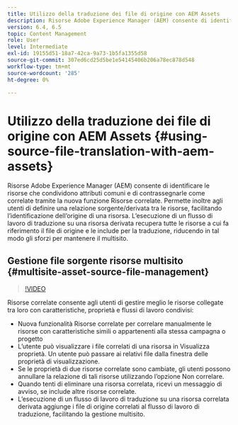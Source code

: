```yaml
---
title: Utilizzo della traduzione dei file di origine con AEM Assets
description: Risorse Adobe Experience Manager (AEM) consente di identificare le risorse che condividono attributi comuni e di contrassegnarle come correlate tramite la nuova funzione Risorse correlate. Permette inoltre agli utenti di definire una relazione sorgente/derivata tra le risorse, facilitando l’identificazione dell’origine di una risorsa. L’esecuzione di un flusso di lavoro di traduzione su una risorsa derivata recupera tutte le risorse a cui fa riferimento il file di origine e le include per la traduzione, riducendo in tal modo gli sforzi per mantenere il multisito.
version: 6.4, 6.5
topic: Content Management
role: User
level: Intermediate
exl-id: 19155d51-18a7-42ca-9a73-1b5fa1355d58
source-git-commit: 307ed6cd25d5be1e54145406b206a78ec878d548
workflow-type: tm+mt
source-wordcount: '285'
ht-degree: 0%

---
```


# Utilizzo della traduzione dei file di origine con AEM Assets {#using-source-file-translation-with-aem-assets}

Risorse Adobe Experience Manager (AEM) consente di identificare le risorse che condividono attributi comuni e di contrassegnarle come correlate tramite la nuova funzione Risorse correlate. Permette inoltre agli utenti di definire una relazione sorgente/derivata tra le risorse, facilitando l’identificazione dell’origine di una risorsa. L’esecuzione di un flusso di lavoro di traduzione su una risorsa derivata recupera tutte le risorse a cui fa riferimento il file di origine e le include per la traduzione, riducendo in tal modo gli sforzi per mantenere il multisito.

## Gestione file sorgente risorse multisito {#multisite-asset-source-file-management}

>[!VIDEO](https://video.tv.adobe.com/v/18331/?quality=9&learn=on)

Risorse correlate consente agli utenti di gestire meglio le risorse collegate tra loro con caratteristiche, proprietà e flussi di lavoro condivisi:

* Nuova funzionalità Risorse correlate per correlare manualmente le risorse con caratteristiche simili o appartenenti alla stessa campagna o progetto
* L’utente può visualizzare i file correlati di una risorsa in Visualizza proprietà. Un utente può passare ai relativi file dalla finestra delle proprietà di visualizzazione.
* Se le proprietà di due risorse correlate sono cambiate, gli utenti possono annullare la relazione di tali risorse utilizzando l’opzione Non correlare.
* Quando tenti di eliminare una risorsa correlata, ricevi un messaggio di avviso, se include altre risorse correlate.
* L’esecuzione di un flusso di lavoro di traduzione su una risorsa correlata derivata aggiunge i file di origine correlati al flusso di lavoro di traduzione, facilitando la gestione multisito.

